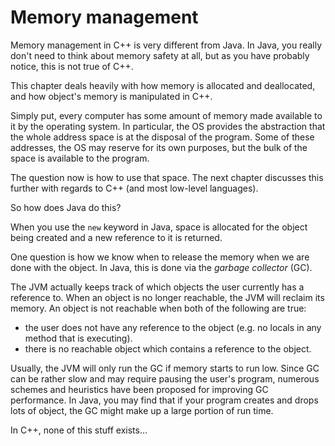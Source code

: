 # Memory management

Memory management in C++ is very different from Java. In Java, you really don't need to think about memory safety at all, but as you have probably notice, this is not true of C++.

This chapter deals heavily with how memory is allocated and deallocated, and how object's memory is manipulated in C++.

Simply put, every computer has some amount of memory made available to it by the operating system. In particular, the OS provides the abstraction that the whole address space is at the disposal of the program. Some of these addresses, the OS may reserve for its own purposes, but the bulk of the space is available to the program.

The question now is how to use that space. The next chapter discusses this further with regards to C++ (and most low-level languages).

So how does Java do this?

When you use the `new` keyword in Java, space is allocated for the object being created and a new reference to it is returned.

One question is how we know when to release the memory when we are done with the object. In Java, this is done via the _garbage collector_ (GC).

The JVM actually keeps track of which objects the user currently has a reference to. When an object is no longer reachable, the JVM will reclaim its memory. An object is not reachable when both of the following are true:
- the user does not have any reference to the object (e.g. no locals in any method that is executing).
- there is no reachable object which contains a reference to the object.

Usually, the JVM will only run the GC if memory starts to run low. Since GC can be rather slow and may require pausing the user's program, numerous schemes and heuristics have been proposed for improving GC performance. In Java, you may find that if your program creates and drops lots of object, the GC might make up a large portion of run time.

In C++, none of this stuff exists...